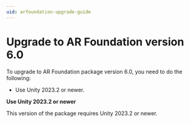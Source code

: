 ```yaml
---
uid: arfoundation-upgrade-guide
---
```

# Upgrade to AR Foundation version 6.0

To upgrade to AR Foundation package version 6.0, you need to do the following:

- Use Unity 2023.2 or newer.

**Use Unity 2023.2 or newer**

This version of the package requires Unity 2023.2 or newer.

